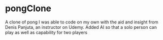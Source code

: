 # pongClone
A clone of pong I was able to code on my own with the aid and insight from Denis Panjuta, an instructor on Udemy. 
  Added AI so that a solo person can play as well as capability for two players
